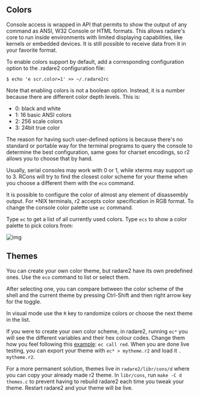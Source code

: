 ## Colors

Console access is wrapped in API that permits to show the output of any command as ANSI, W32 Console or HTML formats. This allows radare's core to run inside environments with limited displaying capabilities, like kernels or embedded devices. It is still possible to receive data from it in your favorite format.

To enable colors support by default, add a corresponding configuration option to the .radare2 configuration file:

```console
$ echo 'e scr.color=1' >> ~/.radare2rc
```

Note that enabling colors is not a boolean option. Instead, it is a number because there are different color depth levels. This is:

* 0: black and white
* 1: 16 basic ANSI colors
* 2: 256 scale colors
* 3: 24bit true color

The reason for having such user-defined options is because there's no standard or portable way for the terminal programs to query the console to determine the best configuration, same goes for charset encodings, so r2 allows you to choose that by hand.

Usually, serial consoles may work with 0 or 1, while xterms may support up to 3. RCons will try to find the closest color scheme for your theme when you choose a different them with the `eco` command.

It is possible to configure the color of almost any element of disassembly output. For *NIX terminals, r2 accepts color specification in RGB format. To change the console color palette use `ec` command.

Type `ec` to get a list of all currently used colors. Type `ecs` to show a color palette to pick colors from:

![img](r2pal.png)

## Themes

You can create your own color theme, but radare2 have its own predefined ones. Use the `eco` command to list or select them.

After selecting one, you can compare between the color scheme of the shell and the current theme by pressing Ctrl-Shift and then right arrow key for the toggle.

In visual mode use the `R` key to randomize colors or choose the next theme in the list.

If you were to create your own color scheme, in radare2, running `ec*` you will see the different variables and their hex colour codes. Change them how you feel following this [example](https://www.radare.org/advent/14.html): `ec call red`. When you are done live testing, you can export your theme with `ec* > mytheme.r2`  and load it `. mytheme.r2`.

For a more permanent solution, themes live in `radare2/libr/cons/d` where you can copy your already made r2 theme. In `libr/cons`, run `make -C d themes.c` to prevent having to rebuild radare2 each time you tweak your theme. Restart radare2 and your theme will be live.
